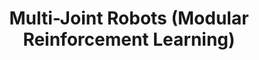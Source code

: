---
#preview
title: Multi-Joint Robots (Modular Reinforcement Learning)
image: /img/portfolio/project-4/sard.png
category: With Multi-Agent Learning

#params
#fullWidth: true

#full details
details:

    - label: "$category"

description:
    enabled: 1
    content: "
        <p>One joint can be an agent, so that a robot is a multi-agent system.</p>
    "

gallery: 
    enabled: 0
    items:
        - image: /img/portfolio/project-1/2.jpg
          alt: "image"

description2:
    enabled: 1
    heading: "Muscle Synergy"
    content: "
        <p>A human central nervous system decreases the control complexity by producing a small number of electrical signals and activating muscles in groups. We achieve this in robots. [NeurIPS 2022] </p>
        <p>&nbsp; </p>
        <p>The following figure shows the synergy structure evolution enabled by our method. Phases are divided according to
changes in synergy clusters. Synergy clusters are masked with colored shapes.</p>
    "
    button:
        label: Paper
        link: "https://proceedings.neurips.cc/paper_files/paper/2022/hash/7da6005a8d6942e8b328357da2872aed-Abstract-Conference.html"
        target: "_blank"

gallery2: 
    enabled: 1
    items:
        - image: /img/portfolio/project-4/synergy.png
          alt: "image"

description3:
    enabled: 1
    heading: "Morphology Learning"
    content: "
        <p>How to learn an effective morphology for a specific task that is symmetric? [ICML 2023] </p>
        <p>&nbsp; </p>
        <p>The following figure shows the morphology evolution enabled by our method.</p>
    "
    button:
        label: Paper
        link: "https://arxiv.org/abs/2306.00036"
        target: "_blank"

gallery3: 
    enabled: 1
    items:
        - image: /img/portfolio/project-4/sard.png
          alt: "image"

---
